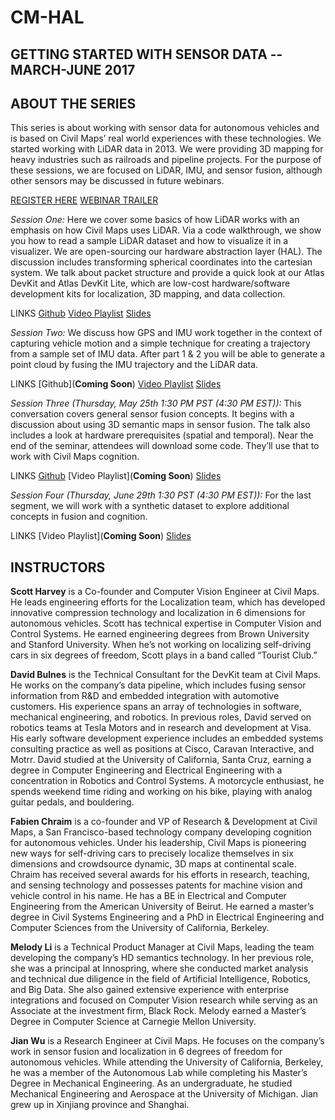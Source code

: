 # CM-HAL

## GETTING STARTED WITH SENSOR DATA -- MARCH-JUNE 2017
## ABOUT THE SERIES

This series is about working with sensor data for autonomous vehicles and is based on Civil Maps’ real world experiences with these technologies. We started working with LiDAR data in 2013. We were providing 3D mapping for heavy industries such as railroads and pipeline projects. For the purpose of these sessions, we are focused on LiDAR, IMU, and sensor fusion, although other sensors may be discussed in future webinars. 

[REGISTER HERE](http://civilmapswebinar.pagedemo.co/)
[WEBINAR TRAILER](https://www.youtube.com/watch?v=UNd-EVkechc)

*Session One:*  Here we cover some basics of how LiDAR works with an emphasis on how Civil Maps uses LiDAR. Via a code walkthrough, we show you how to read a sample LiDAR dataset and how to visualize it in a visualizer. We are open-sourcing our hardware abstraction layer (HAL). The discussion includes transforming spherical coordinates into the cartesian system. We talk about packet structure and provide a quick look at our Atlas DevKit and Atlas DevKit Lite, which are low-cost hardware/software development kits for localization, 3D mapping, and data collection. 

LINKS 
[Github](https://github.com/civilmaps/cm-hal)
[Video Playlist](https://www.youtube.com/playlist?list=PLOafHcC21SxB2aVWjAQ49mK6jWYBiO_G_)
[Slides](https://www.slideshare.net/Civilmaps/webinar-1-lidar-basics)

*Session Two:* We discuss how GPS and IMU work together in the context of capturing vehicle motion and a simple technique for creating a trajectory from a sample set of IMU data. After part 1 & 2 you will be able to generate a point cloud by fusing the IMU trajectory and the LiDAR data.

LINKS 
[Github](**Coming Soon**)
[Video Playlist](https://www.youtube.com/playlist?list=PLOafHcC21SxBcup78ZfsHowsVFfHLP-tf)
[Slides](https://www.slideshare.net/Civilmaps/webinar-2-imu-gps)

*Session Three (Thursday, May 25th 1:30 PM PST (4:30 PM EST)):* This conversation covers general sensor fusion concepts. It begins with a discussion about using 3D semantic maps in sensor fusion. The talk also includes a look at hardware prerequisites (spatial and temporal). Near the end of the seminar, attendees will download some code. They’ll use that to work with Civil Maps cognition. 

LINKS
[Github](https://github.com/civilmaps/cm-hal/tree/master/scripts/webinar3)
[Video Playlist](**Coming Soon**)
[Slides](https://www.slideshare.net/Civilmaps/webinar-3-sensor-fusion)

*Session Four (Thursday, June 29th 1:30 PST (4:30 PM EST)):* For the last segment, we will work with a synthetic dataset to explore additional concepts in fusion and cognition.

LINKS
[Video Playlist](**Coming Soon**)
[Slides](https://www.slideshare.net/Civilmaps/webinar-4-sensor-fusion-part-2)


## INSTRUCTORS

**Scott Harvey** is a Co-founder and Computer Vision Engineer at Civil Maps. He leads engineering efforts for the Localization team, which has developed innovative compression technology and localization in 6 dimensions for autonomous vehicles. Scott has technical expertise in Computer Vision and Control Systems. He earned engineering degrees from Brown University and Stanford University. When he’s not working on localizing self-driving cars in six degrees of freedom, Scott plays in a band called “Tourist Club.”           

**David Bulnes** is the Technical Consultant for the DevKit team at Civil Maps. He works on the company’s data pipeline, which includes fusing sensor information from R&D and embedded integration with automotive customers. His experience spans an array of technologies in software, mechanical engineering, and robotics. In previous roles, David served on robotics teams at Tesla Motors and in research and development at Visa. His early software development experience includes an embedded systems consulting practice as well as positions at Cisco, Caravan Interactive, and Motrr. David studied at the University of California, Santa Cruz, earning a degree in Computer Engineering and Electrical Engineering with a concentration in Robotics and Control Systems.  A motorcycle enthusiast, he spends weekend time riding and working on his bike, playing with analog guitar pedals, and bouldering.

**Fabien Chraim** is a co-founder and VP of Research & Development at Civil Maps, a San Francisco-based technology company developing cognition for autonomous vehicles. Under his leadership, Civil Maps is pioneering new ways for self-driving cars to precisely localize themselves in six dimensions and crowdsource dynamic, 3D maps at continental scale. Chraim has received several awards for his efforts in research, teaching, and sensing technology and possesses patents for machine vision and vehicle control in his name.  He has a BE in Electrical and Computer Engineering from the American University of Beirut. He earned a master’s degree in Civil Systems Engineering and a PhD in Electrical Engineering and Computer Sciences from the University of California, Berkeley.

**Melody Li** is a Technical Product Manager at Civil Maps, leading the team developing the company’s HD semantics technology.  In her previous role, she was a principal at Innospring, where she conducted market analysis and technical due diligence in the field of Artificial Intelligence, Robotics, and Big Data. She also gained extensive experience with enterprise integrations and focused on Computer Vision research while serving as an Associate at the investment firm, Black Rock. Melody earned a Master’s Degree in Computer Science at Carnegie Mellon University.

**Jian Wu** is a Research Engineer at Civil Maps. He focuses on the company’s work in sensor fusion and localization in 6 degrees of freedom for autonomous vehicles. While attending the University of California, Berkeley, he was a member of the Autonomous Lab while completing his Master’s Degree in Mechanical Engineering. As an undergraduate, he studied Mechanical Engineering and Aerospace at the University of Michigan. Jian grew up in Xinjiang province and Shanghai.


